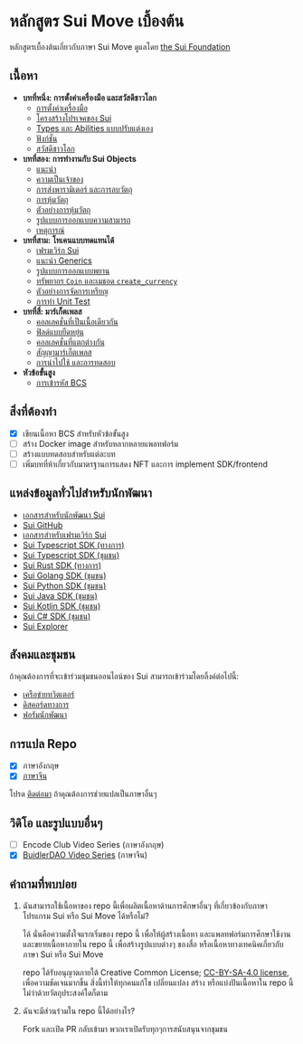 # หลักสูตร Sui Move เบื้องต้น

หลักสูตรเบื้องต้นเกี่ยวกับภาษา Sui Move ดูแลโดย [the Sui Foundation](https://suifoundation.org/)

## เนื้อหา

- **บทที่หนึ่ง: การตั้งค่าเครื่องมือ และสวัสดีชาวโลก**
    - [การตั้งค่าเครื่องมือ](./unit-one/lessons/1_set_up_environment.md)
    - [โครงสร้างโปรเจคของ Sui](./unit-one/lessons/2_sui_project_structure.md)
    - [Types และ Abilities แบบปรับแต่งเอง](./unit-one/lessons/3_custom_types_and_abilities.md)
    - [ฟังก์ชั่น](./unit-one/lessons/4_functions.md)
    - [สวัสดีชาวโลก](./unit-one/lessons/5_hello_world.md)
- **บทที่สอง: การทำงานกับ Sui Objects**
    - [แนะนำ](./unit-two/lessons/1_working_wiith_sui_objects.md)
    - [ความเป็นเจ้าของ](./unit-two/lessons/2_ownership.md)
    - [การส่งพารามิเตอร์ และการลบวัตถุ](./unit-two/lessons/3_parameter_passing_and_object_deletion.md)
    - [การหุ้มวัตถุ](./unit-two/lessons/4_object_wrapping.md)
    - [ตัวอย่างการหุ้มวัตถุ](./unit-two/lessons/5_object_wrapping_example.md)
    - [รูปแบบการออกแบบความสามารถ](./unit-two/lessons/6_capability_design_pattern.md)
    - [เหตุการณ์](./unit-two/lessons/7_events.md)
- **บทที่สาม: โทเคนแบบทดแทนได้**
    - [เฟรมเวิร์ก Sui](./unit-three/lessons/1_sui_framework.md)
    - [แนะนำ Generics](./unit-three/lessons/2_intro_to_generics.md)
    - [รูปแบบการออกแบบพยาน](./unit-three/lessons/3_witness_design_pattern.md)
    - [ทรัพยากร `Coin` และเมธอด  `create_currency`](./unit-three/lessons/4_the_coin_resource_and_create_currency.md)
    - [ตัวอย่างการจัดการเหรียญ](./unit-three/lessons/5_managed_coin.md)
    - [การทำ Unit Test](./unit-three/lessons/6_unit_testing.md)    
- **บทที่สี่: มาร์เก็ตเพลส**
    - [คอลเลคชั่นที่เป็นเนื้อเดียวกัน](./unit-four/lessons/1_homogeneous_collections.md)
    - [ฟิลด์แบบยืดหยุ่น](./unit-four/lessons/2_dynamic_fields.md)
    - [คอลเลคชั่นที่แตกต่างกัน](./unit-four/lessons/3_heterogeneous_collections.md)
    - [สัญญามาร์เก็ตเพลส](./unit-four/lessons/4_marketplace_contract.md)
    - [การนำไปใช้ และการทดสอบ](./unit-four/lessons/5_deployment_and_testing.md)
- **หัวข้อขั้นสูง**
    - [การเข้ารหัส BCS](./advanced-topics/BCS_encoding/lessons/BCS_encoding.md)

## สิ่งที่ต้องทำ

- [x] เขียนเนื้อหา BCS สำหรับหัวข้อขั้นสูง
- [ ] สร้าง Docker image สำหรับหลากหลายแพลทฟอร์ม
- [ ] สร้างแบบทดสอบสำหรับแต่ละบท
- [ ] เพิ่มบทที่ห้าเกี่ยวกับมาตรฐานการแสดง NFT และการ implement SDK/frontend

## แหล่งข้อมูลทั่วไปสำหรับนักพัฒนา

- [เอกสารสำหรับนักพัฒนา Sui](https://docs.sui.io/build)
- [Sui GitHub](https://github.com/MystenLabs/sui)
- [เอกสารสำหรับเฟรมเวิร์ก Sui](https://github.com/MystenLabs/sui/tree/main/crates/sui-framework/docs)
- [Sui Typescript SDK (ทางการ)](https://github.com/MystenLabs/sui/tree/main/sdk/typescript)
- [Sui Typescript SDK (ชุมชน)](https://github.com/scallop-io/sui-kit)
- [Sui Rust SDK (ทางการ)](https://github.com/MystenLabs/sui/tree/main/crates/sui-sdk)
- [Sui Golang SDK (ชุมชน)](https://github.com/coming-chat/go-sui-sdk)
- [Sui Python SDK (ชุมชน)](https://github.com/FrankC01/pysui)
- [Sui Java SDK (ชุมชน)](https://github.com/GrapeBaBa/sui4j)
- [Sui Kotlin SDK (ชุมชน)](https://github.com/cosmostation/suikotlin)
- [Sui C# SDK (ชุมชน)](https://github.com/d-moos/SuiNet)
- [Sui Explorer](https://explorer.sui.io/)

## สังคมและชุมชน

ถ้าคุณต้องการที่จะเข้าร่วมชุมชนออนไลน์ของ Sui สามารถเข้าร่วมโดยลิ้งค์ต่อไปนี้:

- [เครือข่ายทวิตเตอร์](https://twitter.com/SuiNetwork) 
- [ดิสคอร์ดทางการ](https://discord.gg/sui)
- [ฟอรัมนักพัฒนา](https://forums.sui.io/)

## การแปล Repo

- [x] ภาษาอังกฤษ
- [x] [ภาษาจีน](https://github.com/RandyPen/sui-move-intro-course-zh)

โปรด [ติดต่อมา](mailto:henry@sui.io) ถ้าคุณต้องการช่วยแปลเป็นภาษาอื่นๆ

## วิดิโอ และรูปแบบอื่นๆ

- [ ] Encode Club Video Series (ภาษาอังกฤษ)
- [x] [BuidlerDAO Video Series](https://www.bilibili.com/video/BV1RY411v7YU) (ภาษาจีน)

## คำถามที่พบบ่อย

1. ฉันสามารถใช้เนื้อหาของ repo นี้เพื่อผลิตเนื้อหาด้านการศึกษาอื่นๆ ที่เกี่ยวข้องกับภาษาโปรแกรม Sui หรือ Sui Move ได้หรือไม่?

    ได้ นั่นคือความตั้งใจแรกเริ่มของ repo นี้ เพื่อให้ผู้สร้างเนื้อหา และแพลทฟอร์มการศึกษาใช้งาน และขยายเนื้อหาภายใน repo นี้ เพื่อสร้างรูปแบบต่างๆ ของสื่อ หรือเนื้อหาทางเทคนิคเกี่ยวกับภาษา Sui หรือ Sui Move

    repo ได้รับอนุญาตภายใต้ Creative Common License; [CC-BY-SA-4.0 license](https://github.com/sui-foundation/sui-move-intro-course/blob/main/LICENSE), เพื่อความชัดเจนมากขึ้น สิ่งนี้ทำให้ทุกคนแก้ไข เปลี่ยนแปลง สร้าง หรือแบ่งปันเนื้อหาใน repo นี้ ไม่ว่าด้วยวัตถุประสงค์ใดก็ตาม

2. ฉันจะมีส่วนร่วมใน repo นี้ได้อย่างไร?

    Fork และเปิด PR กลับเข้ามา พวกเราเปิดรับทุกๆการสนับสนุนจากชุมชน



